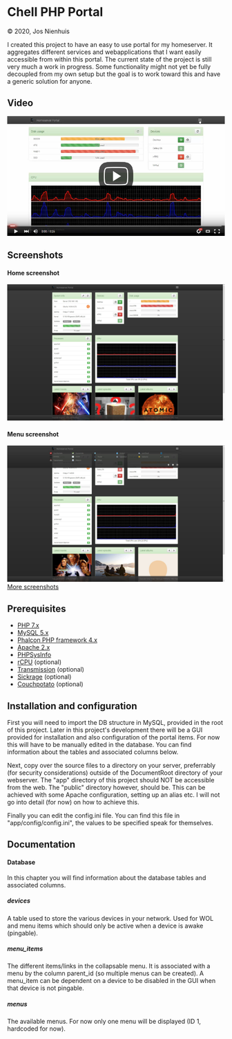 Chell PHP Portal
================
&copy; 2020, Jos Nienhuis

I created this project to have an easy to use portal for my homeserver. 
It aggregates different services and webapplications that I want easily accessible from within this portal.
The current state of the project is still very much a work in progress. 
Some functionality might not yet be fully decoupled from my own setup but the goal is to work toward this and have a generic solution for anyone.

Video
-----------
[![Demo](https://raw.githubusercontent.com/joszz/Chell-PHP-Portal/master/screenshots/video.jpg)](https://www.youtube.com/watch?v=4GJcNp3fnK0)

Screenshots
-----------
#### Home screenshot
![Home](https://raw.githubusercontent.com/joszz/Chell-PHP-Portal/master/screenshots/desktop_home.jpg "Home")
#### Menu screenshot
![Menu](https://raw.githubusercontent.com/joszz/Chell-PHP-Portal/master/screenshots/desktop_menu.jpg "Menu")
[More screenshots](https://github.com/joszz/Chell-PHP-Portal/tree/master/screenshots)

Prerequisites
-------------
- [PHP 7.x](http://www.php.net/)
- [MySQL 5.x](https://www.mysql.com/)
- [Phalcon PHP framework 4.x](https://phalconphp.com/)
- [Apache 2.x](https://httpd.apache.org/)
- [PHPSysInfo](http://phpsysinfo.github.io/phpsysinfo/)
- [rCPU](https://github.com/davidsblog/rCPU) (optional)
- [Transmission](https://www.transmissionbt.com/) (optional)
- [Sickrage](https://sickrage.github.io/) (optional)
- [Couchpotato](https://couchpota.to//) (optional)

Installation and configuration
------------------------------
First you will need to import the DB structure in MySQL, provided in the root of this project.
Later in this project's development there will be a GUI provided for installation and also configuration of the portal items. 
For now this will have to be manually edited in the database. You can find information about the tables and associated columns below.

Next, copy over the source files to a directory on your server, preferrably (for security considerations) outside of the DocumentRoot directory of your webserver. The "app" directory of this project should NOT be accessible from the web. The "public" directory however, should be. This can be achieved with some Apache configuration, setting up an alias etc. I will not go into detail (for now) on how to achieve this.

Finally you can edit the config.ini file. You can find this file in "app/config/config.ini", the values to be specified speak for themselves.

Documentation
------------------------------

#### Database

In this chapter you will find information about the database tables and associated columns.

##### devices
A table used to store the various devices in your network. Used for WOL and menu items which should only be active when a device is awake (pingable).

##### menu_items
The different items/links in the collapsable menu. It is associated with a menu by the column parent_id (so multiple menus can be created). A menu_item can be dependent on a device to be disabled in the GUI when that device is not pingable.

##### menus
The available menus. For now only one menu will be displayed (ID 1, hardcoded for now).

